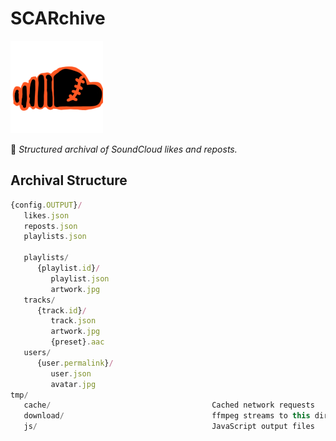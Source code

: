 # SCARchive

![](./misc/icon.png)

🎵 *Structured archival of SoundCloud likes and reposts.*

## Archival Structure

```ts
{config.OUTPUT}/
   likes.json
   reposts.json
   playlists.json

   playlists/
      {playlist.id}/
         playlist.json
         artwork.jpg
   tracks/
      {track.id}/
         track.json
         artwork.jpg
         {preset}.aac
   users/
      {user.permalink}/
         user.json
         avatar.jpg
tmp/
   cache/                                    Cached network requests
   download/                                 ffmpeg streams to this directory
   js/                                       JavaScript output files
```
